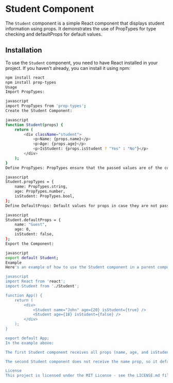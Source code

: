 # Student Component

The `Student` component is a simple React component that displays student information using props. It demonstrates the use of PropTypes for type checking and defaultProps for default values.

## Installation

To use the `Student` component, you need to have React installed in your project. If you haven't already, you can install it using npm:

```bash
npm install react
npm install prop-types
Usage
Import PropTypes:

javascript
import PropTypes from 'prop-types';
Create the Student Component:

javascript
function Student(props) {
    return (
        <div className="student">
            <p>Name: {props.name}</p>
            <p>Age: {props.age}</p>
            <p>IsStudent: {props.isStudent ? "Yes" : "No"}</p>
        </div>
    );
}
Define PropTypes: PropTypes ensure that the passed values are of the correct datatype.

javascript
Student.propTypes = {
    name: PropTypes.string,
    age: PropTypes.number,
    isStudent: PropTypes.bool,
};
Define DefaultProps: Default values for props in case they are not passed from the parent component.

javascript
Student.defaultProps = {
    name: "Guest",
    age: 0,
    isStudent: false,
};
Export the Component:

javascript
export default Student;
Example
Here's an example of how to use the Student component in a parent component:

javascript
import React from 'react';
import Student from './Student';

function App() {
    return (
        <div>
            <Student name="John" age={20} isStudent={true} />
            <Student age={18} isStudent={false} />
        </div>
    );
}

export default App;
In the example above:

The first Student component receives all props (name, age, and isStudent) from the parent component.

The second Student component does not receive the name prop, so it defaults to "Guest".

License
This project is licensed under the MIT License - see the LICENSE.md file for details.
